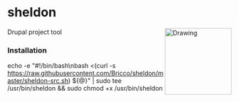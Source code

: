 
sheldon
=======

<img src="http://static.tumblr.com/c113d01a158794b10e90edc31fd1970a/aqbhuu2/v9Bmq5ms7/tumblr_static_sheldon_cooper_by_parkerjademerce-d3fra09.png" alt="Drawing" width="150" align="right"/>
Drupal project tool

### Installation ###
echo -e "#!/bin/bash\nbash <(curl -s https://raw.githubusercontent.com/Bricco/sheldon/master/sheldon-src.sh) ${@}" | sudo tee /usr/bin/sheldon && sudo chmod +x /usr/bin/sheldon

